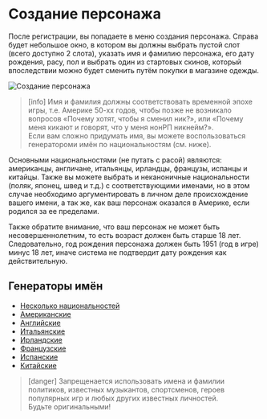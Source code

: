 # Создание персонажа

После регистрации, вы попадаете в меню создания персонажа. Справа будет небольшое окно, в котором вы должны выбрать пустой слот (всего доступно 2 слота), указать имя и фамилию персонажа, его дату рождения, расу, пол и выбрать один из стартовых скинов, который впоследствии можно будет сменить путём покупки в магазине одежды.

![Создание персонажа](https://s4.wampi.ru/2017/06/24/newCharacter.png)

> [info]
> Имя и фамилия должны соответствовать временной эпохе игры, т.е. Америке 50-хх годов, чтобы позже не возникало вопросов «Почему хотят, чтобы я сменил ник?», или «Почему меня кикают и говорят, что у меня нонРП никнейм?».  
> Если вам сложно придумать имя, вы можете воспользоваться генератороми имён по национальностям (см. ниже).

Основными национальностями (не путать с расой) являются: американцы, англичане, итальянцы, ирландцы, французы, испанцы и китайцы. Также вы можете выбрать и неканоничные национальности (поляк, японец, швед и т.д.) с соответствующими именами, но в этом случае необходимо аргументировать в личном деле происхождение вашего имени, а так же, как ваш персонаж оказался в Америке, если родился за ее пределами.

Также обратите внимание, что ваш персонаж не может быть несовершеннолетним, то есть возраст должен быть старше 18 лет. Следовательно, год рождения персонажа должен быть 1951 (год в игре) минус 18 лет, иначе система не подтвердит дату рождения как действительную.

## Генераторы имён
- [Несколько национальностей](http://nickname.play-force.ru/)
- [Американские](http://fallout-nevada.ucoz.ru/fall_lab/name_americ.htm)
- [Английские](http://london-life.ru/anglijskie-imena/)
- [Итальянские](http://kurufin.ru/html/Name_generator/random_name_italian.html)
- [Ирландские](http://kurufin.ru/html/Name_generator/random_name_en-irish.html)
- [Французские](http://kurufin.ru/html/Name_generator/random_name_french.html)
- [Испанские](http://kurufin.ru/html/Name_generator/random_name_spain.html)
- [Китайские](http://www.fantasynamegenerators.com/chinese_names.php)

> [danger]
> Запрещенается использовать имена и фамилии политиков, известных музыкантов, спортсменов, героев популярных игр и любых других известных личностей.  
> Будьте оригинальными!
